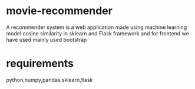 # movie-recommender
A recommender system is a web application made using machine learning model cosine similarity in sklearn and Flask framework and for frontend we have used mainly used bootstrap

# requirements
python,numpy,pandas,sklearn,flask

